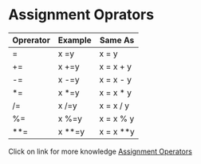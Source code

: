 # Assignment Oprators
|Oprerator|Example|Same As|
|---------|-------|-------|
|=        |x =y   |x = y  |
|+=       |x +=y  |x = x + y|
|-=       |x -=y  |x = x - y| 
|*=       |x *=y  |x = x * y|
|/=       |x /=y  |x = x / y|
|%=       |x %=y  |x = x % y|
|**=      |x **=y |x = x **y|


Click on link for more knowledge [Assignment Operators](./js/9.assignment.js)